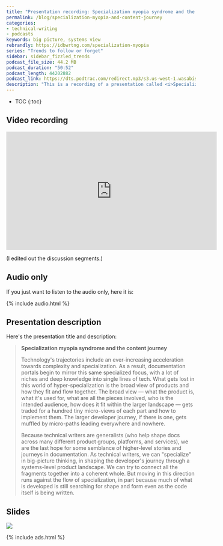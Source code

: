 ```yaml
---
title: "Presentation recording: Specialization myopia syndrome and the content journey"
permalink: /blog/specialization-myopia-and-content-journey
categories:
- technical-writing
- podcasts
keywords: big picture, systems view
rebrandly: https://idbwrtng.com/specialization-myopia
series: "Trends to follow or forget"
sidebar: sidebar_fizzled_trends
podcast_file_size: 44.2 MB
podcast_duration: "50:52"
podcast_length: 44202882 
podcast_link: https://dts.podtrac.com/redirect.mp3/s3.us-west-1.wasabisys.com/idbwmedia.com/podcasts/tcs_medidata_preso_edited.mp3
description: "This is a recording of a presentation called <i>Specialization myopia syndrome and the content journey</i>, which I gave to a company's private tech comm event. With their permission, I'm posting it here. You can watch the recording via YouTube or listen the audio file as a podcast."
---
```


* TOC
{:toc}

## Video recording

<iframe width="560" height="315" src="https://www.youtube.com/embed/Y-59SEsm07o" title="YouTube video player" frameborder="0" allow="accelerometer; autoplay; clipboard-write; encrypted-media; gyroscope; picture-in-picture" allowfullscreen></iframe>

(I edited out the discussion segments.)

## Audio only

If you just want to listen to the audio only, here it is: 

{% include audio.html %}

## Presentation description

Here's the presentation title and description:

> **Specialization myopia syndrome and the content journey**
> 
> Technology's trajectories include an ever-increasing acceleration towards complexity and specialization. As a result, documentation portals begin to mirror this same specialized focus, with a lot of niches and deep knowledge into single lines of tech. What gets lost in this world of hyper-specialization is the broad view of products and how they fit and flow together. The broad view &mdash; what the product is, what it's used for, what are all the pieces involved, who is the intended audience, how does it fit within the larger landscape &mdash; gets traded for a hundred tiny micro-views of each part and how to implement them. The larger developer journey, if there is one, gets muffled by micro-paths leading everywhere and nowhere.
> 
> Because technical writers are generalists (who help shape docs across many different product groups, platforms, and services), we are the last hope for some semblance of higher-level stories and journeys in documentation. As technical writers, we can "specialize" in big-picture thinking, in shaping the developer's journey through a systems-level product landscape. We can try to connect all the fragments together into a coherent whole. But moving in this direction runs against the flow of specialization, in part because much of what is developed is still searching for shape and form even as the code itself is being written.

## Slides

<a href="https://idbwrtng.com/tcs_preso"><img style="max-width:500px" src="https://s3.us-west-1.wasabisys.com/idbwmedia.com/images/spec-myopia-title-slide.png" /></a>

{% include ads.html %}